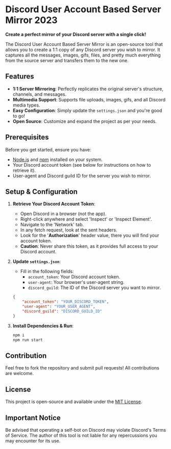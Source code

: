 # Discord User Account Based Server Mirror 2023

**Create a perfect mirror of your Discord server with a single click!**

The Discord User Account Based Server Mirror is an open-source tool that allows you to create a 1:1 copy of any Discord server you wish to mirror. It captures all the messages, images, gifs, files, and pretty much everything from the source server and transfers them to the new one.

## Features
- **1:1 Server Mirroring**: Perfectly replicates the original server's structure, channels, and messages.
- **Multimedia Support**: Supports file uploads, images, gifs, and all Discord media types.
- **Easy Configuration**: Simply update the `settings.json` and you're good to go!
- **Open Source**: Customize and expand the project as per your needs.

## Prerequisites

Before you get started, ensure you have:
- [Node.js](https://nodejs.org/) and [npm](https://www.npmjs.com/) installed on your system.
- Your Discord account token (see below for instructions on how to retrieve it).
- User-agent and Discord guild ID for the server you wish to mirror.

## Setup & Configuration

1. **Retrieve Your Discord Account Token**:
    - Open Discord in a browser (not the app).
    - Right-click anywhere and select 'Inspect' or 'Inspect Element'.
    - Navigate to the 'Network' tab.
    - In any fetch request, look at the sent headers.
    - Look for the '**Authorization**' header value, there you will find your account token.
    - **Caution**: Never share this token, as it provides full access to your Discord account.

2. **Update `settings.json`**:
    - Fill in the following fields:
        - `account_token`: Your Discord account token.
        - `user-agent`: Your browser's user-agent string.
        - `discord_guild`: The ID of the Discord server you want to mirror.
    ```json
    {
        "account_token": "YOUR_DISCORD_TOKEN",
        "user-agent": "YOUR_USER_AGENT",
        "discord_guild": "DISCORD_GUILD_ID"
    }
    ```

3. **Install Dependencies & Run**:
    ```bash
    npm i
    npm run start
    ```

## Contribution

Feel free to fork the repository and submit pull requests! All contributions are welcome.

## License

This project is open-source and available under the [MIT License](https://opensource.org/licenses/MIT).

## Important Notice

Be advised that operating a self-bot on Discord may violate Discord's Terms of Service. The author of this tool is not liable for any repercussions you may encounter for its use.